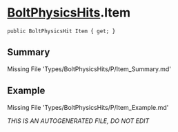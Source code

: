 # [BoltPhysicsHits](Types/BoltPhysicsHits.md).Item
`public BoltPhysicsHit Item { get; }`
## Summary
Missing File 'Types/BoltPhysicsHits/P/Item_Summary.md'
## Example
Missing File 'Types/BoltPhysicsHits/P/Item_Example.md'

*THIS IS AN AUTOGENERATED FILE, DO NOT EDIT*
